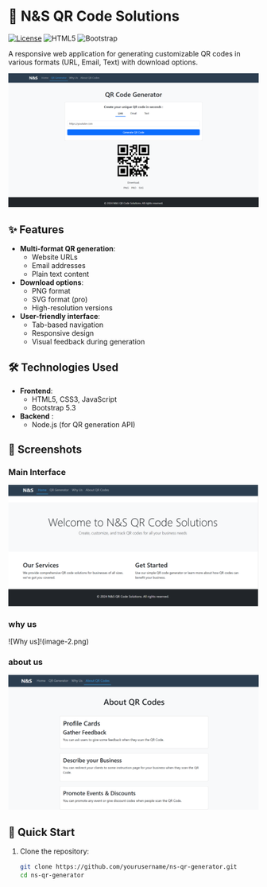 # 🚀 N&S QR Code Solutions

[![License](https://img.shields.io/badge/license-MIT-blue.svg)](LICENSE)
![HTML5](https://img.shields.io/badge/HTML5-E34F26?logo=html5&logoColor=white)
![Bootstrap](https://img.shields.io/badge/Bootstrap-7952B3?logo=bootstrap&logoColor=white)

A responsive web application for generating customizable QR codes in various formats (URL, Email, Text) with download options.

![QR Code Generator Screenshot](image.png)

## ✨ Features

- **Multi-format QR generation**:
  - Website URLs
  - Email addresses
  - Plain text content
- **Download options**:
  - PNG format
  - SVG format (pro)
  - High-resolution versions
- **User-friendly interface**:
  - Tab-based navigation
  - Responsive design
  - Visual feedback during generation

## 🛠️ Technologies Used

- **Frontend**:
  - HTML5, CSS3, JavaScript
  - Bootstrap 5.3
- **Backend** :
  - Node.js (for QR generation API)

## 📸 Screenshots

### Main Interface

![Home Page](image-1.png)

### why us

![Why us]!(image-2.png)

### about us

![about us](image-3.png)

## 🚀 Quick Start

1. Clone the repository:
   ```bash
   git clone https://github.com/yourusername/ns-qr-generator.git
   cd ns-qr-generator
   ```
